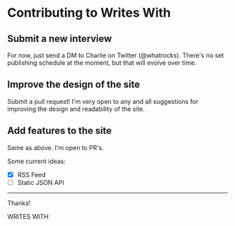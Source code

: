 # Contributing to Writes With

## Submit a new interview

For now, just send a DM to Charlie on Twitter (@whatrocks). There's no set publishing schedule at the moment, but that will evolve over time.

## Improve the design of the site

Submit a pull request! I'm very open to any and all suggestions for improving the design and readability of the site.

## Add features to the site

Same as above. I'm open to PR's.

Some current ideas:

* [x] RSS Feed
* [ ] Static JSON API

---

Thanks!

WRITES WITH
